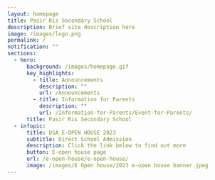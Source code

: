```yaml
---
layout: homepage
title: Pasir Ris Secondary School
description: Brief site description here
image: /images/logo.png
permalink: /
notification: ""
sections:
  - hero:
      background: /images/homepage.gif
      key_highlights:
        - title: Announcements
          description: ""
          url: /Announcements
        - title: Information for Parents
          description: ""
          url: /Information-for-Parents/Event-for-Parents/
      title: Pasir Ris Secondary School
  - infopic:
      title: DSA E-OPEN HOUSE 2023
      subtitle: Direct School Admission
      description: Click the link below to find out more
      button: E-open house page
      url: /e-open-house/e-open-house/
      image: /images/E Open house/2023 e-open house banner.jpeg
---
```

